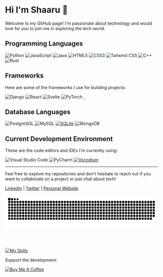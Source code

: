 # Hi  I'm Shaaru 👋

Welcome to my GitHub page! I'm passionate about technology and would love for you to join me in exploring the tech world.

## Programming Languages

![Python](https://img.icons8.com/color/48/python--v1.png)
![JavaScript](https://img.icons8.com/color/48/javascript--v1.png)
![Java](https://img.icons8.com/3d-fluency/94/java-coffee-cup-logo.png)
![HTML5](https://img.icons8.com/color/48/html-5--v1.png)
![CSS3](https://img.icons8.com/fluency/48/css3.png)
![Tailwind CSS](https://img.icons8.com/fluency/48/tailwind_css.png)
![C++](https://img.icons8.com/color/48/c-plus-plus-logo.png)
![Rust](https://img.icons8.com/external-tal-revivo-green-tal-revivo/36/external-rust-is-a-multi-paradigm-system-programming-language-logo-green-tal-revivo.png)

## Frameworks

Here are some of the frameworks I use for building projects:

![Django](https://img.icons8.com/color/48/django.png)
![React](https://img.icons8.com/external-tal-revivo-tritone-tal-revivo/64/external-react-a-javascript-library-for-building-user-interfaces-logo-tritone-tal-revivo.png)
![Svelte](https://img.icons8.com/doodle/48/svetle.png)
![PyTorch](https://img.icons8.com/fluency/48/pytorch.png)
,
## Database Languages

![PostgreSQL](https://img.icons8.com/color/48/postgreesql.png)
![MySQL](https://img.icons8.com/external-those-icons-flat-those-icons/48/external-MySQL-programming-and-development-those-icons-flat-those-icons.png)
[![SQLite](https://skillicons.dev/icons?i=sqlite,figma&theme=dark)](https://skillicons.dev)
![MongoDB](https://img.icons8.com/external-tal-revivo-color-tal-revivo/48/external-mongodb-a-cross-platform-document-oriented-database-program-logo-color-tal-revivo.png)


## Current Development Environment

These are the code editors and IDEs I'm currently using:

![Visual Studio Code](https://img.icons8.com/color/48/visual-studio-code-2019.png)
![PyCharm](https://img.icons8.com/color/48/pycharm--v2.png)
[![Vscodium](https://skillicons.dev/icons?i=vscodium)](https://skillicons.dev)

---

Feel free to explore my repositories and don't hesitate to reach out if you want to collaborate on a project or just chat about tech!


[LinkedIn](https://www.linkedin.com/in/shaarugesh-sudhakar-462876290) | [Twitter](https://x.com/shaarugesh28091) | [Personal Website](https://sanjai-shaarugesh.netlify.app/)






<picture>
  <source
    media="(prefers-color-scheme: dark)"
    srcset="https://raw.githubusercontent.com/platane/snk/output/github-contribution-grid-snake-dark.svg"
  />
  <source
    media="(prefers-color-scheme: light)"
    srcset="https://raw.githubusercontent.com/platane/snk/output/github-contribution-grid-snake.svg"
  />
  <img
    alt="github contribution grid snake animation"
    src="https://raw.githubusercontent.com/platane/snk/output/github-contribution-grid-snake.svg"
  />
</picture>


<br><br>

<a href="https://skillicons.dev" target="_blank">
  <img src="https://skillicons.dev/icons?i=java,kotlin,nodejs,bash,bun,c,cpp,debian,deno,docker,eclipse,elysia,flask,git,github,githubactions,gitlab,gtk,jest,kali,kotlin,kubernetes,linkedin,linux,md,mastodon,mongodb,mysql,nextjs,nestjs,nodejs,obsidian,postgres,py,pytorch,react,sqlite,sass,svelte,tailwind,ts,ubuntu,vim,vite,docker,tauri,vscodium,vscode,figma&theme=dark" alt="My Skills">
</a>





Support the development:

<a href="https://buymeacoffee.com/sanjai" target="_blank">
  <img src="https://www.buymeacoffee.com/assets/img/custom_images/orange_img.png" alt="Buy Me A Coffee">
</a>


